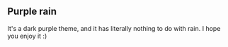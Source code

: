 ## Purple rain

It's a dark purple theme, and it has literally nothing to do with rain. I hope you enjoy it :)
